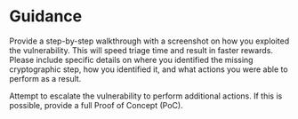 # Guidance

Provide a step-by-step walkthrough with a screenshot on how you exploited the vulnerability. This will speed triage time and result in faster rewards.  Please include specific details on where you identified the missing cryptographic step, how you identified it, and what actions you were able to perform as a result.

Attempt to escalate the vulnerability to perform additional actions. If this is possible, provide a full Proof of Concept (PoC).
